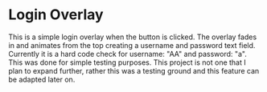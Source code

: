 # Login Overlay

This is a simple login overlay when the button is clicked. The overlay fades in and animates from the top creating a username and password text field. Currently it is a hard code check for username: "AA" and password: "a". This was done for simple testing purposes. This project is not one that I plan to expand further, rather this was a testing ground and this feature can be adapted later on.
